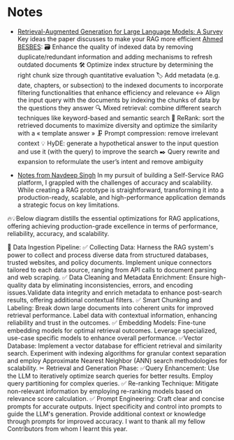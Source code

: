 # Notes
- [Retrieval-Augmented Generation for Large Language Models: A Survey](https://arxiv.org/abs/2312.10997v1)
Key ideas the paper discusses to make your RAG more efficient [Ahmed BESBES](https://www.linkedin.com/posts/ahmed-besbes-_machinelearning-llms-datascience-activity-7147161560791019520-uz97):
🗃️ Enhance the quality of indexed data by removing duplicate/redundant information and adding mechanisms to refresh outdated documents
🛠️ Optimize index structure by determining the right chunk size through quantitative evaluation
🏷️ Add metadata (e.g. date, chapters, or subsection) to the indexed documents to incorporate filtering functionalities that enhance efficiency and relevance
↔️ Align the input query with the documents by indexing the chunks of data by the questions they answer
🔍 Mixed retrieval: combine different search techniques like keyword-based and semantic search
🔄 ReRank: sort the retrieved documents to maximize diversity and optimize the similarity with a « template answer »
🗜️ Prompt compression: remove irrelevant context
💡 HyDE: generate a hypothetical answer to the input question and use it (with the query) to improve the search
✒️ Query rewrite and expansion to reformulate the user’s intent and remove ambiguity

- [Notes from Navdeep Singh](https://www.linkedin.com/in/navdeepsingh1604/)
In my pursuit of building a Self-Service RAG platform, I grappled with the challenges of accuracy and scalability. While creating a RAG prototype is straightforward, transforming it into a production-ready, scalable, and high-performance application demands a strategic focus on key limitations.

🔥💡Below diagram distills the essential optimizations for RAG applications, offering achieving production-grade excellence in terms of performance, reliability, accuracy, and scalability.



🦄 Data Ingestion Pipeline:
✅ Collecting Data:
Harness the RAG system's power to collect and process diverse data from structured databases, trusted websites, and policy documents.
Implement unique connectors tailored to each data source, ranging from API calls to document parsing and web scraping.
✅ Data Cleaning and Metadata Enrichment:
Ensure high-quality data by eliminating inconsistencies, errors, and encoding issues.Validate data integrity and enrich metadata to enhance post-search results, offering additional contextual filters.
✅ Smart Chunking and Labeling:
Break down large documents into coherent units for improved retrieval performance.
Label data with contextual information, enhancing reliability and trust in the outcomes.
✅ Embedding Models:
Fine-tune embedding models for optimal retrieval outcomes.
Leverage specialized, use-case specific models to enhance overall performance.
✅Vector Database:
Implement a vector database for efficient retrieval and similarity search.
Experiment with indexing algorithms for granular context separation and employ Approximate Nearest Neighbor (ANN) search methodologies for scalability.
✂ Retrieval and Generation Phase:
✅Query Enhancement:
Use the LLM to iteratively optimize search queries for better results.
Employ query partitioning for complex queries.
✅ Re-ranking Technique:
Mitigate non-relevant information by employing re-ranking models based on relevance score calculation.
✅ Prompt Engineering:
Craft clear and concise prompts for accurate outputs.
Inject specificity and control into prompts to guide the LLM's generation.
Provide additional context or knowledge through prompts for improved accuracy.
I want to thank all my fellow Contributors from whom I learnt this year.

<!-- ## MicroSaaS

- Learn some end-to-end hosting platform (LangServe? Langchian with Azure AI?)
- Convert above demos to have user input (disclaimers, limited uploads, $$)

## Why me?
- Need to be 'creating', time-based-jobs can't scale, its renting, need to leverage intellect
- MicroSaaS: one-person company, pay-per-use service for passive income forever
- Build out-of-the-world idea, a wow automation, using NLP LLM Gen AI.
- Find pressing pain points to address, in daily use, for wider audience
- Devote time playfully to solve the problem, with peace and joy, no anxiety no fomo, no hopes of revenue but just a journey to develop something very cool
- Reasonable popularity due to Sketchnote and talks on ChatGPT or LLMs (Large Language Models), will help the spread
- Specific Knowledge: Theoretical background of NLP/LLMs due to trainings, plus, professional experience on customizing LLMs on custom data, plus common-sense software solution-ing experience for 2 decades, including engineering industries. Rare-Global-Untrainable-Leverage-Brand.
- IKIGAI: I love, I like, World needs, Can get paid
	- World needs: huge corpus, global, domain
	- Good at: ML, NLP professional experience
	- Love doing: automation, part II
	- Paid for: consult, train, passive service

^Specific Knowledge: rare, un-trainable, only through apprenticeship 

## Manifestation
- Theme: Automation MicroSaas
- Product: Micro SaaS, auto upgrade, Serverless, scale as you go
- Payment: Pay per use, Passive Income, forever
- Income: Passive, remote fully, global reach
- Working: Solo, remote, no team, no HR issues, salaries
- Input: scraping , docAI(GDE)->KG (neo4j)
- Output: Wow chatbot, APIs, Network effects, more connection, more $$
- Moat/Entry Barrier, IKIGAI, Sp Knowledge
- Give back: Talks, sketchnotes, Tech explanations
- Side outcomes: consultancy, open source contribution  


## Checklist: MicroSaas
- Do you have unfair advantage: 
	- Network of founders, influences, for further reach 
	- Audience: folks who want this app and can pay
	- Being early
- Start With a Problem or many problems (don’t tell me your ideas)
- Move from Problems to Solutions, easy, debuggable
- Evaluate Your Solutions
- How is Your Solution Different?
- Talk to Potential Customers
- Start Marketing Before Coding
- Build MVP
- Solves any specific need (pain point) and not anything-and-everything, 
- Is it for specific people, 1000 true (paying) fans, say $30 or $3 a month
- Is it a daily need? 

## Why LangChain? Unofficial Developer Advocate
- Local (secure), no over-the-net API/web calls
- Open source, Free via HuggingFace, Contrib possible
- PoC to Prod, end-to-end
- Python!! end-to-end, with Streamlit as UI
- Huge support, community, opportunities
- Coach: write/talk about it via Medium Stories, Webinars, LinkedIn posts (Mvp ++, advocu ++)
- Passive MicroSaaS income, pay per use, Integrations

## LangChain MicroSaaS
1. **Focused Development**: Micro SaaS businesses focus on serving a niche market or a specific customer segment with a highly targeted software solution[^10^]. This allows for focused development and targeted marketing⁹.

2. **Cost-Effective**: Micro SaaS businesses operate with minimal resources, leveraging cloud infrastructure and automation tools to streamline operations and keep costs low[^10^]. RAG offers an affordable, secure, and explainable alternative to general-purpose LLMs, drastically reducing the likelihood of hallucination⁴.

3. **Customized Solutions**: RAG allows businesses to achieve customized solutions while maintaining data relevance and optimizing costs⁶. By adopting RAG, companies can use the reasoning capabilities of LLMs, utilizing their existing models to process and generate responses based on new data⁴.

4. **Integration with LangChain**: LangChain is a framework designed to simplify the creation of applications using LLMs¹. It can dynamically connect different systems, chains, and modules to use data and functions from many sources, like different LLMs¹. This allows businesses to develop language model-powered software applications that can carry out various activities, including code analysis, document analysis, and summarization².

5. **Data-Aware and Agentic**: LangChain is data-aware and agentic, enabling connections with various data sources for richer, personalized experiences³. This allows for better interoperability across the board, offering various valuable tools that allow businesses to connect to different vendors (including other LLMs) and integrations with a comprehensive collection of open-source components¹.

6. **Access to Various LLM Providers**: LangChain offers access to LLMs from various providers like OpenAI, Hugging Face, Cohere, AI24labs, among others¹. These models can be accessed through API calls using platform-specific API tokens, allowing developers to leverage their advanced capabilities to build as they see fit¹.

7. **Recurring Profits and Low Risk**: With their recurring profits, fewer capital needs, low risk, dedicated customers and minimal operating expenses, Micro SaaS has started attracting many entrepreneurs towards them in recent years¹⁴.

8. **Stable Recurring Income**: Micro-SaaS businesses are usually location-independent and can be a source of stable recurring income once the product has achieved a loyal user base¹¹.


Sources: 
(1) What is Micro SaaS And How to Create One In 2024. https://bufferapps.com/blog/what-is-micro-saas/.
(2) Complete Guide to Micro-Saas: Build a Profitable Business.. https://blog.payproglobal.com/micro-saas-guide.
(3) RAG and LLM business process automation: A technical strategy. https://blog.griddynamics.com/retrieval-augmented-generation-llm/.
(4) Retrieval Augmented Generation using Azure Machine Learning prompt flow .... https://learn.microsoft.com/en-us/azure/machine-learning/concept-retrieval-augmented-generation?view=azureml-api-2.
(5) What is LangChain: How It Enables Businesses to Do More with LLMs. https://www.bluelabellabs.com/blog/what-is-langchain/.
(6) LangChain: A New Era of Business Innovation - Medium. https://medium.com/@tvs_next/langchain-a-new-era-of-business-innovation-7207a44382c9.
(7) What is LangChain? A Beginners Guide With Examples - Enterprise DNA Blog. https://blog.enterprisedna.co/what-is-langchain-a-beginners-guide-with-examples/.
(8) Top 25 Profitable Micro SaaS Business Ideas in 2022 - StartupTalky. https://startuptalky.com/micro-saas-business-ideas/.
(9) Building a Micro-SaaS: Best Tools and Platforms In 2022 - Saastitute. https://www.saastitute.com/blog/building-a-micro-saas-best-tools-and-platforms.
(10) Improve LLM responses in RAG use cases by interacting with the user. https://aws.amazon.com/blogs/machine-learning/improve-llm-responses-in-rag-use-cases-by-interacting-with-the-user/.
(11) An introduction to RAG and simple/ complex RAG - Medium. https://medium.com/enterprise-rag/an-introduction-to-rag-and-simple-complex-rag-9c3aa9bd017b.
(12) Concept of RAG (Retreival-Augmented Generation) in LLM. https://blog.devgenius.io/concept-of-rag-retreival-augmented-generation-in-llm-4f878251b4d1.
(13) How To Build a Profitable Micro-SaaS Business in 2024 - BufferApps. https://bufferapps.com/blog/how-to-build-a-micro-saas/.
(14) Top 10 Micro SaaS Ideas To Build a Profitable Business in 2024. https://controlhippo.com/blog/micro-saas/.

-->
